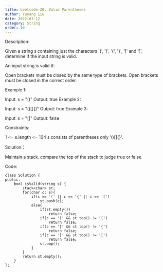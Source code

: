 ```yaml
---
title: Leetcode-20. Valid Parentheses
author: Yuyang Liu
date: 2022-03-12
category: String
order: 10
---
```

Description:

Given a string s containing just the characters '(', ')', '{', '}', '[' and ']', determine if the input string is valid.

An input string is valid if:

Open brackets must be closed by the same type of brackets.
Open brackets must be closed in the correct order.
 

Example 1:

Input: s = "()"
Output: true
Example 2:

Input: s = "()[]{}"
Output: true
Example 3:

Input: s = "(]"
Output: false
 

Constraints:

1 <= s.length <= 104
s consists of parentheses only '()[]{}'.

Solution：

Maintain a stack. compare the top of the stack to judge true or false.


Code: 

``` c++?linenums
class Solution {
public:
    bool isValid(string s) {
        stack<char> st;
        for(char c: s){
            if(c == '(' || c == '{' || c == '[')
                st.push(c);
            else{
                if(st.empty())
                    return false;
                if(c == ')' && st.top() != '(')
                    return false;
                if(c == '}' && st.top() != '{')
                    return false;
                if(c == ']' && st.top() != '[')
                    return false;
                st.pop();
            }
        }
        return st.empty();
    }
};

```